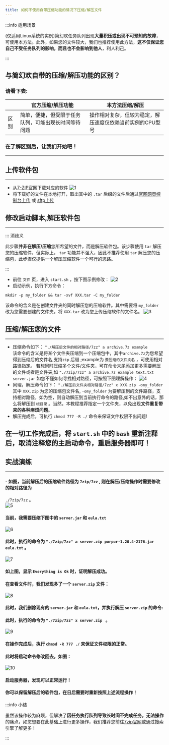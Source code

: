 ```yaml
---
title: 如何不使用自带压缩功能的情况下压缩/解压文件
---
```


:::info 适用场景
     
(仅适用Linux系统的实例)简幻欢任务队列出现**大量积压或出现不可预知的故障**，可使用本方法。此外，如果您的文件较大，我们也推荐使用此方法，**这不仅保证您自己不受任务队列的影响，而且也不会影响到他人**，利人利己。
     
:::
##  与简幻欢自带的压缩/解压功能的区别？
### 请看下表:

|  | 官方压缩/解压功能 | 本方法压缩/解压 |
|---|---|---|
| 区别 | 简单，便捷，但受限于任务队列，可能出现长时间等待问题 | 操作相对复杂，但较为稳定，解压速度仅依赖当前实例的CPU型号 |

### 在了解区别后，让我们开始吧！
___
## 上传软件包
----------
 - 从[7-ZIP官网](https://www.7-zip.org/download.html)下载对应的软件
 ![1](/img/pages/Advancedoperations/zipinstartsh-1.png)
 - 将下载好的文件在本地打开，取出其中的 `.tar` 后缀的文件后通过[官网网页控制台上传](../11-upload.md) 或 [sftp上传](../30-sftp.md)
   
## 修改启动脚本,解压软件包
--------
::: 消歧义
   
此步骤**并非在解压/压缩**您所希望的文件，而是解压软件包。该步骤使用 `tar` 解压您的压缩软件，但实际上， `tar` 功能并不强大，因此不推荐使用 `tar` 解压您的压缩包，此步骤仅提供一个解压压缩软件一个可行的思路。

:::
 - 前往 `文件` 页，进入 `start.sh` ，按下图示例修改：
 ![2](/img/pages/Advancedoperations/zipinstartsh-2.png)
 - 启动示例，执行下方命令：
 ```
 mkdir -p my_folder && tar -xvf XXX.tar -C my_folder
 ```
该命令的含义是在创建文件夹的同时解压您的压缩软件。其中需要将 `my_folder` 改为您需要创建的文件夹，将 `XXX.tar` 改为您上传压缩软件的文件名。
 ![3](/img/pages/Advancedoperations/zipinstartsh-3.png)

## 压缩/解压您的文件
---------
 - 压缩命令如下：
 `"./解压后文件的相对路径/7zz" a archive.7z example`   
 该命令的含义是将某个文件夹压缩到一个压缩包中，其中`archive.7z`为您希望得到压缩后的文件名,支持`zip` 后缀 ;example为 `要压缩的文件夹名` ，可使用相对路径指定。
 若想同时压缩多个文件/文件夹，可在命令末尾添加更多需要解压的文件或者是文件夹,如 `"./7zip/7zz" a archive.7z example text.txt server.jar`
 如您不懂如何寻找相对路径，可按照下图理解操作：
 ![4](/img/pages/Advancedoperations/zipinstartsh-4.png)
 - 同理，解压命令如下：
 ` "./解压后文件夹相对路径/7zz" x XXX.zip -omy_folder  `
 其中 `XXX.zip` 为您的压缩包文件名, ` -omy_folder ` 为要解压到的文件路径，支持相对路径，如为空，则自动解压到当前执行命令的路径,如不出意外的话，那么将解压到 `根目录` 。当然，本教程推荐指定一个文件夹，以免出现**文件重复带来的各种麻烦问题**。
- 解压完成后，可执行 `chmod 777 -R ./` 命令来保证文件权限不出问题!

 ## 在一切工作完成后，将 `start.sh` 中的 `bash` 重新注释后，取消注释您的主启动命令，重启服务器即可！
    
## 实战演练   
---------   
#### - 如图，当前解压后的压缩软件路径为 `7zip/7zz` , 则在解压/压缩操作时需要修改的相对路径为
`./7zip/7zz` 。      
 ![5](/img/pages/Advancedoperations/zipinstartsh-5.png)     
#### 当前，我需要压缩下图中的 `server.jar` 和 `eula.txt`     
 ![6](/img/pages/Advancedoperations/zipinstartsh-6.png)     
 #### 此时，执行的命令为 ` "./7zip/7zz" a server.zip purpur-1.20.4-2176.jar eula.txt ` 。      
 ![7](/img/pages/Advancedoperations/zipinstartsh-7.png)     
 #### 如上图，显示 ` Everything is Ok ` 时，证明解压成功。     
 #### 在查看文件时，我们发现多了一个 `server.zip` 文件：     
 ![8](/img/pages/Advancedoperations/zipinstartsh-8.png)       
 #### 此时，我们删除现有的 `server.jar` 和 `eula.txt`，并执行解压 `server.zip` 的命令:
 #### 此时，执行的命令为 ` "./7zip/7zz" x server.zip  ` 。
 ![9](/img/pages/Advancedoperations/zipinstartsh-9.png)     
 #### 在操作完成后，执行 `chmod -R 777 ./` 来保证文件权限的正常。    
 #### 此时将启动命令修改回去，如图：       
 ![10](/img/pages/Advancedoperations/zipinstartsh-10.png)      
 #### 启动服务器，发现可以正常运行！       
 #### 你可以保留解压后的软件包，在日后需要时重新按照上述流程操作！   
 
:::info 小结
   
虽然该操作较为麻烦，但解决了**因任务执行队列导致长时间不完成任务，无法操作**的痛点，如您想要在此基础上进行更多操作，我们推荐您前往[7zip官网](https://sparanoid.com/lab/7z/)或通过搜索引擎了解更多！
   
:::
